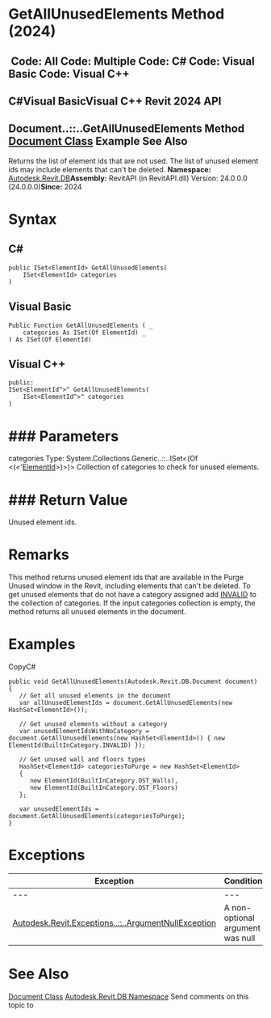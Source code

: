 # GetAllUnusedElements Method (2024)

﻿
 Code: All Code: Multiple Code: C# Code: Visual Basic Code: Visual C++   
---  
C#Visual BasicVisual C++
Revit 2024 API  
---  
Document..::..GetAllUnusedElements Method   
[Document Class](db03274b-a107-aa32-9034-f3e0df4bb1ec.md "Document Class") Example See Also  
---  
Returns the list of element ids that are not used. The list of unused element ids may include elements that can't be deleted. 
**Namespace:** [Autodesk.Revit.DB](87546ba7-461b-c646-cbb1-2cb8f5bff8b2.md "Autodesk.Revit.DB Namespace")**Assembly:** RevitAPI (in RevitAPI.dll) Version: 24.0.0.0 (24.0.0.0)**Since:** 2024 
# Syntax
C#  
---  
```text
public ISet<ElementId> GetAllUnusedElements(
	ISet<ElementId> categories
)
```
  
Visual Basic  
---  
```text
Public Function GetAllUnusedElements ( _
	categories As ISet(Of ElementId) _
) As ISet(Of ElementId)
```
  
Visual C++  
---  
```text
public:
ISet<ElementId^>^ GetAllUnusedElements(
	ISet<ElementId^>^ categories
)
```
  
# ### Parameters
categories
    Type: System.Collections.Generic..::..ISet<(Of <(<'[ElementId](44f3f7b1-3229-3404-93c9-dc5e70337dd6.md "ElementId Class")>)>)> Collection of categories to check for unused elements. 
# ### Return Value
Unused element ids. 
# Remarks
This method returns unused element ids that are available in the Purge Unused window in the Revit, including elements that can't be deleted. To get unused elements that do not have a category assigned add [INVALID](ba1c5b30-242f-5fdc-8ea9-ec3b61e6e722.md "BuiltInCategory Enumeration") to the collection of categories. If the input categories collection is empty, the method returns all unused elements in the document. 
# Examples
CopyC#
```text
public void GetAllUnusedElements(Autodesk.Revit.DB.Document document)
{
   // Get all unused elements in the document
   var allUnusedElementIds = document.GetAllUnusedElements(new HashSet<ElementId>());

   // Get unused elements without a category
   var unusedElementIdsWithNoCategory = document.GetAllUnusedElements(new HashSet<ElementId>() { new ElementId(BuiltInCategory.INVALID) });

   // Get unused wall and floors types
   HashSet<ElementId> categoriesToPurge = new HashSet<ElementId>
   {
      new ElementId(BuiltInCategory.OST_Walls),
      new ElementId(BuiltInCategory.OST_Floors)
   };

   var unusedElementIds = document.GetAllUnusedElements(categoriesToPurge);
}
```

# Exceptions
| Exception | Condition |
| --- | --- |
| --- | --- |
| [Autodesk.Revit.Exceptions..::..ArgumentNullException](631e1424-60f4-929b-4e52-dda9dcd26316.md "ArgumentNullException Class") | A non-optional argument was null |

# See Also
[Document Class](db03274b-a107-aa32-9034-f3e0df4bb1ec.md "Document Class")
[Autodesk.Revit.DB Namespace](87546ba7-461b-c646-cbb1-2cb8f5bff8b2.md "Autodesk.Revit.DB Namespace")
Send comments on this topic to 